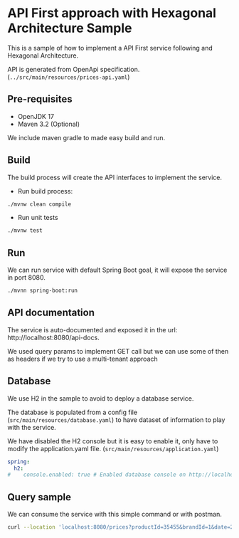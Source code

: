 # API First approach with Hexagonal Architecture Sample

This is a sample of how to implement a API First service following and Hexagonal Architecture.

API is generated from OpenApi specification. (`../src/main/resources/prices-api.yaml`)

## Pre-requisites

* OpenJDK 17
* Maven 3.2 (Optional)

We include maven gradle to made easy build and run.

## Build

The build process will create the API interfaces to implement the service.

* Run build process:

```bash
./mvnw clean compile
```

* Run unit tests

```bash
./mvnw test
```

## Run

We can run service with default Spring Boot goal, it will expose the service in port 8080.

```bash
./mvnn spring-boot:run
```

## API documentation

The service is auto-documented and exposed it in the url: http://localhost:8080/api-docs.

We used query params to implement GET call but we can use some of then as headers if we try to use a multi-tenant approach

## Database

We use H2 in the sample to avoid to deploy a database service. 

The database is populated from a config file (`src/main/resources/database.yaml`) to have dataset of information to play with the service. 

We have disabled the H2 console but it is easy to enable it, only have to modify the application.yaml file. (`src/main/resources/application.yaml`)

```yaml
spring:
  h2:
#    console.enabled: true # Enabled database console on http://localhost:8080/h2-console, uncomment to use it
```

## Query sample

We can consume the service with this simple command or with postman.

```bash
curl --location 'localhost:8080/prices?productId=35455&brandId=1&date=2020-06-14T17%3A32%3A28Z'
```
